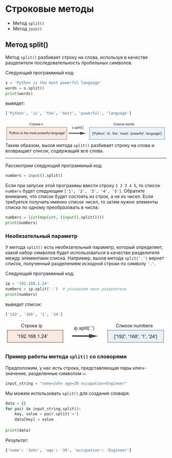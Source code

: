 # Cтроковые методы
+ Метод `split()`
+ Метод `join()` 

## Метод split()

Метод `split()` разбивает строку на слова, используя в качестве разделителя последовательность пробельных символов.

Следующий программный код:
```python
s = 'Python is the most powerful language'
words = s.split()
print(words)
```
выведет: 
```python
['Python', 'is', 'the', 'most', 'powerful', 'language']
```
![.split()](images/split.png)
Таким образом, вызов метода `split()` разбивает строку на слова и возвращает список, содержащий все слова.

---

Рассмотрим следующий программный код:

```python
numbers = input().split()
```

Если при запуске этой программы ввести строку `1 2 3 4 5`, то список `numbers` будет следующим `['1', '2', '3', '4', '5']`. Обратите внимание, что список будет состоять из строк, а не из чисел. Если требуется получить именно список чисел, то затем нужно элементы списка по одному преобразовать в числа:

```python
numbers = list(map(int, (input().split())))
print(numbers)
```
### Необязательный параметр
У метода `split()` есть необязательный параметр, который определяет, какой набор символов будет использоваться в качестве разделителя между элементами списка. Например, вызов метода `split('.')` вернет список, полученный разделением исходной строки по символу `'.'`.

Следующий программный код:
```python
ip = '192.168.1.24'
numbers = ip.split('.')  # указываем явно разделитель
print(numbers)
```
выведет список:
```python
['192', '168', '1', '24']
```

![.split(".")](images/split2.png)

### Пример работы метода `split()` со словорями

Предположим, у нас есть строка, представляющая пары ключ-значение, разделенные символом `=`:

```python
input_string = "name=John age=30 occupation=Engineer"
```
Мы можем использовать `split()` для создания словаря:
```python 
data = {}
for pair in input_string.split():
    key, value = pair.split('=')
    data[key] = value

print(data)
```

Результат:
```python
{'name': 'John', 'age': '30', 'occupation': 'Engineer'}
```